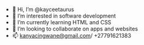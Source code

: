 - 👋 Hi, I’m @kayceetaurus
- 👀 I’m interested in software development
- 🌱 I’m currently learning HTML and CSS
- 💞️ I’m looking to collaborate on apps and websites
- 📫 kanyacingwane@gmail.com/ +27791621383

<!---
kayceetaurus/kayceetaurus is a ✨ special ✨ repository because its `README.md` (this file) appears on your GitHub profile.
You can click the Preview link to take a look at your changes.
--->
